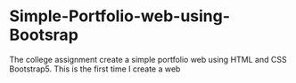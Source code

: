 # Simple-Portfolio-web-using-Bootsrap
The college assignment create a simple portfolio web using HTML and CSS Bootstrap5. This is the first time I create a web
